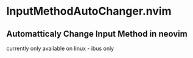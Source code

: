 # InputMethodAutoChanger.nvim
## Automatticaly Change Input Method in neovim

currently only available on linux - ibus only

